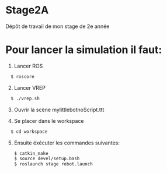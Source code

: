 # Stage2A
Dépôt de travail de mon stage de 2e année

# Pour lancer la simulation il faut:

1) Lancer ROS
  ```bash
    $ roscore
  ```
2) Lancer VREP
  ```bash
    $ ./vrep.sh
  ``` 
3) Ouvrir la scène mylittlebotnoScript.ttt
  
4) Se placer dans le workspace
  ```bash
    $ cd workspace
  ``` 
5) Ensuite éxécuter les commandes suivantes:
  
    ```bash
    $ catkin_make
    $ source devel/setup.bash
    $ roslaunch stage robot.launch
  ``` 
 
